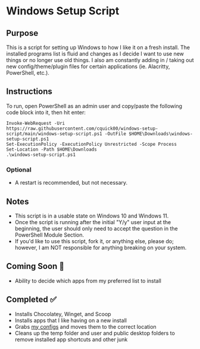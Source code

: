 # Windows Setup Script

## Purpose

This is a script for setting up Windows to how I like it on a fresh install. The installed programs list is fluid and changes as I decide I want to use new things or no longer use old things. I also am constantly adding in / taking out new config/theme/plugin files for certain applications (ie. Alacritty, PowerShell, etc.).

## Instructions

To run, open PowerShell as an admin user and copy/paste the following code block into it, then hit enter:

  ```
  Invoke-WebRequest -Uri https://raw.githubusercontent.com/cquick00/windows-setup-script/main/windows-setup-script.ps1 -OutFile $HOME\Downloads\windows-setup-script.ps1
  Set-ExecutionPolicy -ExecutionPolicy Unrestricted -Scope Process
  Set-Location -Path $HOME\Downloads
  .\windows-setup-script.ps1
  ```

### Optional

- A restart is recommended, but not necessary.

## Notes

- This script is in a usable state on Windows 10 and Windows 11.
- Once the script is running after the initial "Y/y" user input at the beginning, the user should only need to accept the question in the PowerShell Module Section.
- If you'd like to use this script, fork it, or anything else, please do; however, I am NOT responsible for anything breaking on your system.

## Coming Soon :construction:

- Ability to decide which apps from my preferred list to install

## Completed :white_check_mark:

- Installs Chocolatey, Winget, and Scoop
- Installs apps that I like having on a new install
- Grabs [my configs](https://github.com/cquick00/windows-config-files) and moves them to the correct location
- Cleans up the temp folder and user and public desktop folders to remove installed app shortcuts and other junk
